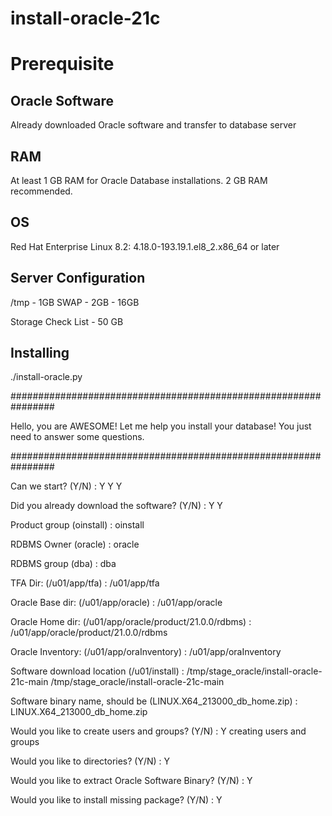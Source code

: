 # install-oracle-21c


# Prerequisite

## Oracle Software

Already downloaded Oracle software and transfer to database server

## RAM

At least 1 GB RAM for Oracle Database installations. 2 GB RAM recommended.

## OS

Red Hat Enterprise Linux 8.2: 4.18.0-193.19.1.el8_2.x86_64 or later

## Server Configuration

/tmp - 1GB
SWAP - 2GB - 16GB

Storage Check List - 50 GB

## Installing

./install-oracle.py 

################################################################

Hello, you are AWESOME! Let me help you install your database!
You just need to answer some questions.

################################################################

Can we start? (Y/N) : Y
Y
Y

Did you already download the software? (Y/N) : Y
Y

Product group (oinstall) : 
oinstall

RDBMS Owner (oracle) : 
oracle

RDBMS group (dba) : 
dba

TFA Dir: (/u01/app/tfa) : 
/u01/app/tfa

Oracle Base dir: (/u01/app/oracle) : 
/u01/app/oracle

Oracle Home dir: (/u01/app/oracle/product/21.0.0/rdbms) : 
/u01/app/oracle/product/21.0.0/rdbms

Oracle Inventory: (/u01/app/oraInventory) : 
/u01/app/oraInventory

Software download location (/u01/install) : /tmp/stage_oracle/install-oracle-21c-main
/tmp/stage_oracle/install-oracle-21c-main

Software binary name, should be (LINUX.X64_213000_db_home.zip) : 
LINUX.X64_213000_db_home.zip

Would you like to create users and groups? (Y/N) : Y
creating users and groups

Would you like to directories? (Y/N) : Y

Would you like to extract Oracle Software Binary? (Y/N) : Y

Would you like to install missing package? (Y/N) : Y
